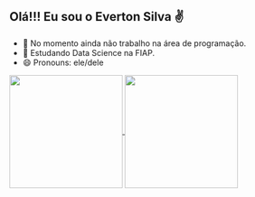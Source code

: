 ## Olá!!! Eu sou o Everton Silva ✌️
- 🔭 No momento ainda não trabalho na área de programação.
- 🌱 Estudando Data Science na  FIAP.
- 😄 Pronouns: ele/dele

<a href="https://github.com/anuraghazra/github-readme-stats">
  <img height=200 align="center" src="https://github-readme-stats.vercel.app/api?username=tomzera89" />
</a>
<a href="https://github.com/anuraghazra/convoychat">
  <img height=200 align="center" src="https://github-readme-stats.vercel.app/api/top-langs?username=tomzera89&layout=compact&langs_count=8&card_width=320" />
</a>
